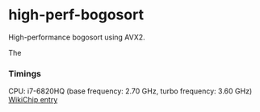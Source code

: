 # high-perf-bogosort
High-performance bogosort using AVX2.

The


### Timings

CPU: i7-6820HQ (base frequency: 2.70 GHz, turbo frequency: 3.60 GHz)
[WikiChip entry](https://en.wikichip.org/wiki/intel/core_i7/i7-6820hq)
